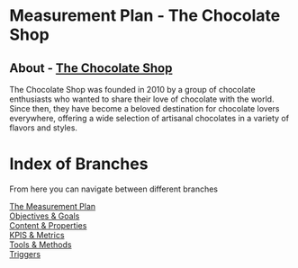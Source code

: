 # Measurement Plan - The Chocolate Shop


## About -  [The Chocolate Shop](https://the-chocolate-shop-demo.netlify.app/)

The Chocolate Shop was founded in 2010 by a group of chocolate enthusiasts who wanted to share their love of chocolate with the world. Since then, they have become a beloved destination for chocolate lovers everywhere, offering a wide selection of artisanal chocolates in a variety of flavors and styles.

# Index of Branches 

From here you can navigate between different branches

[The Measurement Plan](https://github.com/dipalit/repository/tree/Overview---Measurement-Plan)  
[Objectives & Goals](https://github.com/dipalit/repository/tree/Objectives-and-Goals)  
[Content & Properties ](https://github.com/dipalit/repository/tree/Content-%26-Properties)  
[KPIS & Metrics](https://github.com/dipalit/repository/tree/KPIs-%26-Metrics)  
[Tools & Methods](https://github.com/dipalit/repository/tree/Tools-%26-Methods)  
[Triggers](https://github.com/dipalit/repository/tree/Triggers)  


